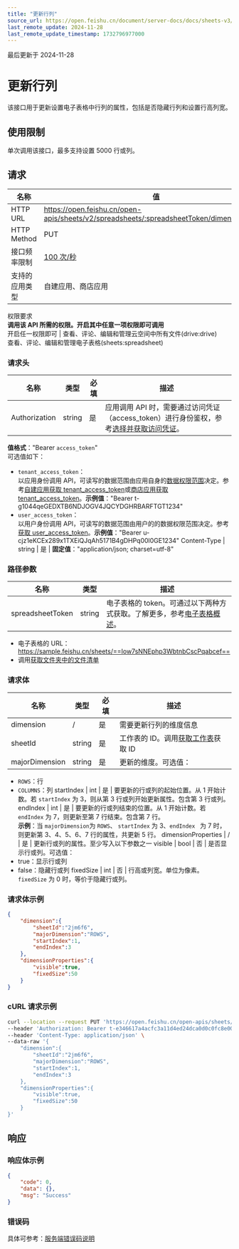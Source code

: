 ```yaml
---
title: "更新行列"
source_url: https://open.feishu.cn/document/server-docs/docs/sheets-v3/sheet-rowcol/update-rows-or-columns
last_remote_update: 2024-11-28
last_remote_update_timestamp: 1732796977000
---
```

最后更新于 2024-11-28

# 更新行列

该接口用于更新设置电子表格中行列的属性，包括是否隐藏行列和设置行高列宽。

## 使用限制
单次调用该接口，最多支持设置 5000 行或列。

## 请求
名称 | 值
---|---
HTTP URL | https://open.feishu.cn/open-apis/sheets/v2/spreadsheets/:spreadsheetToken/dimension_range
HTTP Method | PUT
接口频率限制 | [100 次/秒](https://open.feishu.cn/document/ukTMukTMukTM/uUzN04SN3QjL1cDN)
支持的应用类型 | 自建应用、商店应用
权限要求  
 **调用该 API 所需的权限。开启其中任意一项权限即可调用**  
开启任一权限即可 | 查看、评论、编辑和管理云空间中所有文件(drive:drive)  
查看、评论、编辑和管理电子表格(sheets:spreadsheet)

### 请求头

名称 | 类型 | 必填 | 描述
--- | --- | --- | ---
Authorization | string | 是 | 应用调用 API 时，需要通过访问凭证（access_token）进行身份鉴权，参考[选择并获取访问凭证](https://open.feishu.cn/document/ukTMukTMukTM/uMTNz4yM1MjLzUzM#5aa2e490)。  
**值格式**："Bearer `access_token`"  
可选值如下：  
- `tenant_access_token`：  
	以应用身份调用 API，可读写的数据范围由应用自身的[数据权限范围](https://open.feishu.cn/document/home/introduction-to-scope-and-authorization/configure-app-data-permissions)决定。参考[自建应用获取 tenant_access_token](https://open.feishu.cn/document/ukTMukTMukTM/ukDNz4SO0MjL5QzM/auth-v3/auth/tenant_access_token_internal)或[商店应用获取 tenant_access_token](https://open.feishu.cn/document/ukTMukTMukTM/ukDNz4SO0MjL5QzM/auth-v3/auth/tenant_access_token)。**示例值**："Bearer t-g1044qeGEDXTB6NDJOGV4JQCYDGHRBARFTGT1234"  
- `user_access_token`：  
    以用户身份调用 API，可读写的数据范围由用户的的数据权限范围决定。参考[获取 user_access_token](https://open.feishu.cn/document/uAjLw4CM/ukTMukTMukTM/authentication-management/access-token/get-user-access-token)。**示例值**："Bearer u-cjz1eKCEx289x1TXEiQJqAh5171B4gDHPq00l0GE1234"
Content-Type | string | 是 | **固定值**："application/json; charset=utf-8"

### 路径参数

名称 | 类型 | 描述
--- | --- | ---
spreadsheetToken | string | 电子表格的 token。可通过以下两种方式获取。了解更多，参考[电子表格概述](https://open.feishu.cn/document/ukTMukTMukTM/uATMzUjLwEzM14CMxMTN/overview)。  
-  电子表格的 URL：https://sample.feishu.cn/sheets/==Iow7sNNEphp3WbtnbCscPqabcef==  
- 调用[获取文件夹中的文件清单](https://open.feishu.cn/document/uAjLw4CM/ukTMukTMukTM/reference/drive-v1/file/list)

### 请求体  

名称 | 类型 | 必填 | 描述
--- | --- | --- | ---
dimension | / | 是 | 需要更新行列的维度信息
sheetId | string | 是 | 工作表的 ID。调用[获取工作表](https://open.feishu.cn/document/ukTMukTMukTM/uUDN04SN0QjL1QDN/sheets-v3/spreadsheet-sheet/query)获取 ID
majorDimension | string | 是 | 更新的维度。可选值：  
- `ROWS`：行  
- `COLUMNS`：列
startIndex | int | 是 | 要更新的行或列的起始位置。从 1 开始计数。若 `startIndex` 为 3，则从第 3 行或列开始更新属性。包含第 3 行或列。
endIndex | int | 是 | 要更新的行或列结束的位置。从 1 开始计数。若 `endIndex` 为 7，则更新至第 7 行结束。包含第 7 行。  
**示例**：当 `majorDimension`为 `ROWS`、 `startIndex` 为 3、`endIndex ` 为 7 时，则更新第 3、4、5、6、7 行的属性，共更新 5 行。
dimensionProperties | / | 是 | 更新行或列的属性。至少写入以下参数之一
visible | bool | 否 | 是否显示行或列。可选值：  
- true：显示行或列  
- false：隐藏行或列
fixedSize | int | 否 | 行高或列宽。单位为像素。`fixedSize` 为 0 时，等价于隐藏行或列。

### 请求体示例    
```json
{
    "dimension":{
        "sheetId":"2jm6f6",
        "majorDimension":"ROWS",
        "startIndex":1,
        "endIndex":3
    },
    "dimensionProperties":{
        "visible":true,
        "fixedSize":50
    }
}
```
###  cURL 请求示例
```BASH
curl --location --request PUT 'https://open.feishu.cn/open-apis/sheets/v2/spreadsheets/shtcngNygNfuqhxTBf588jwgWbJ/dimension_range' \
--header 'Authorization: Bearer t-e346617a4acfc3a11d4ed24dca0d0c0fc8e0067e' \
--header 'Content-Type: application/json' \
--data-raw '{
    "dimension":{
        "sheetId":"2jm6f6",
        "majorDimension":"ROWS",
        "startIndex":1,
        "endIndex":3
    },
    "dimensionProperties":{
        "visible":true,
        "fixedSize":50
    }
}'
```

## 响应  

### 响应体示例    
```json
{
    "code": 0,
    "data": {},
    "msg": "Success"
}
```

### 错误码

具体可参考：[服务端错误码说明](https://open.feishu.cn/document/ukTMukTMukTM/ugjM14COyUjL4ITN)
